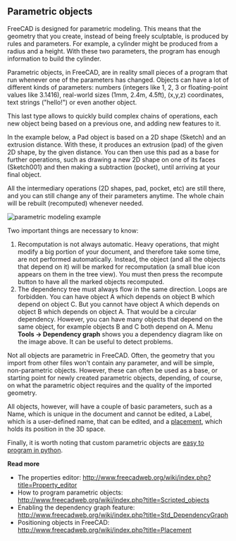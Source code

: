 ## Parametric objects

FreeCAD is designed for parametric modeling. This means that the geometry that you create, instead of being freely sculptable, is produced by rules and parameters. For example, a cylinder might be produced from a radius and a height. With these two parameters, the program has enough information to build the cylinder.

Parametric objects, in FreeCAD, are in reality small pieces of a program that run whenever one of the parameters has changed. Objects can have a lot of different kinds of parameters: numbers (integers like 1, 2, 3 or floating-point values like 3.1416), real-world sizes (1mm, 2.4m, 4.5ft), (x,y,z) coordinates, text strings ("hello!") or even another object.

This last type allows to quickly build complex chains of operations, each new object being based on a previous one, and adding new features to it.

In the example below, a Pad object is based on a 2D shape (Sketch) and an extrusion distance. With these, it produces an extrusion (pad) of the given 2D shape, by the given distance. You can then use this pad as a base for further operations, such as drawing a new 2D shape on one of its faces (Sketch001) and then making a subtraction (pocket), until arriving at your final object. 

All the intermediary operations (2D shapes, pad, pocket, etc) are still there, and you can still change any of their parameters anytime. The whole chain will be rebuilt (recomputed) whenever needed.

![parametric modeling example](http://www.freecadweb.org/wiki/images/4/47/Parametric_objects.jpg)

Two important things are necessary to know:

1. Recomputation is not always automatic. Heavy operations, that might modify a big portion of your document, and therefore take some time, are not performed automatically. Instead, the object (and all the objects that depend on it) will be marked for recomputation (a small blue icon appears on them in the tree view). You must then press the recompute button to have all the marked objects recomputed.
2. The dependency tree must always flow in the same direction. Loops are forbidden. You can have object A which depends on object B which depend on object C. But you cannot have object A which depends on object B which depends on object A. That would be a circular dependency. However, you can have many objects that depend on the same object, for example objects B and C both depend on A. Menu **Tools -> Dependency graph** shows you a dependency diagram like on the image above. It can be useful to detect problems.

Not all objects are parametric in FreeCAD. Often, the geometry that you import from other files won't contain any parameter, and will be simple, non-parametric objects. However, these can often be used as a base, or starting point for newly created parametric objects, depending, of course, on what the parametric object requires and the quality of the imported geometry.

All objects, however, will have a couple of basic parameters, such as a Name, which is unique in the document and cannot be edited, a Label, which is a user-defined name, that can be edited, and a  [placement](http://www.freecadweb.org/wiki/index.php?title=Placement), which holds its position in the 3D space.

Finally, it is worth noting that custom parametric objects are [easy to program in python](http://www.freecadweb.org/wiki/index.php?title=Scripted_objects).

**Read more**

* The properties editor: http://www.freecadweb.org/wiki/index.php?title=Property_editor
* How to program parametric objects: http://www.freecadweb.org/wiki/index.php?title=Scripted_objects
* Enabling the dependency graph feature: http://www.freecadweb.org/wiki/index.php?title=Std_DependencyGraph
* Positioning objects in FreeCAD: http://www.freecadweb.org/wiki/index.php?title=Placement
